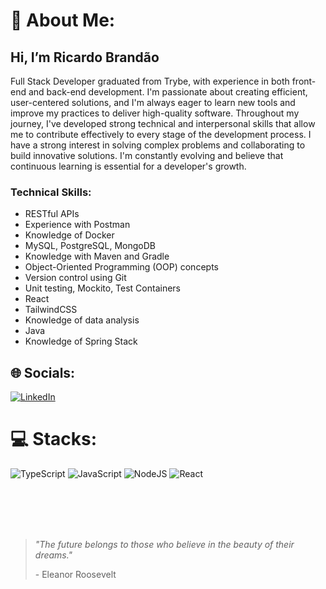 # 💫 About Me:
<h2>Hi, I’m Ricardo Brandão</h2>
  <p>
    Full Stack Developer graduated from Trybe, with experience in both front-end and back-end development. I'm passionate about creating efficient, user-centered solutions, and I'm always eager to learn new tools and improve my practices to deliver high-quality software. Throughout my journey, I've developed strong technical and interpersonal skills that allow me to contribute effectively to every stage of the development process. I have a strong interest in solving complex problems and collaborating to build innovative solutions. I'm constantly evolving and believe that continuous learning is essential for a developer's growth.
  </p>

<h3>Technical Skills:</h3>
  <ul>
    <li>RESTful APIs</li>
    <li>Experience with Postman</li>
    <li>Knowledge of Docker</li>
    <li>MySQL, PostgreSQL, MongoDB</li>
    <li>Knowledge with Maven and Gradle</li>
    <li>Object-Oriented Programming (OOP) concepts</li>
    <li>Version control using Git</li>
    <li>Unit testing, Mockito, Test Containers</li>
    <li>React</li>
    <li>TailwindCSS</li>
    <li>Knowledge of data analysis</li>
    <li>Java</li>
    <li>Knowledge of Spring Stack</li>
  </ul>

## 🌐 Socials:
[![LinkedIn](https://img.shields.io/badge/LinkedIn-%230077B5.svg?logo=linkedin&logoColor=white)](https://www.linkedin.com/in/ricardo-brandao-dev/)

# 💻 Stacks:
![TypeScript](https://img.shields.io/badge/typescript-%23007ACC.svg?style=for-the-badge&logo=typescript&logoColor=white) ![JavaScript](https://img.shields.io/badge/javascript-%23323330.svg?style=for-the-badge&logo=javascript&logoColor=%23F7DF1E) ![NodeJS](https://img.shields.io/badge/node.js-6DA55F?style=for-the-badge&logo=node.js&logoColor=white)  ![React](https://img.shields.io/badge/react-%2320232a.svg?style=for-the-badge&logo=react&logoColor=%2361DAFB)

<br> 
</br>
<br> 
</br>

<blockquote class="text-center text-gray-500 mt-8">
    <p><em>"The future belongs to those who believe in the beauty of their dreams."</em></p>
    <p>- Eleanor Roosevelt</p>
  </blockquote>


<!-- Proudly created with GPRM ( https://gprm.itsvg.in ) -->
